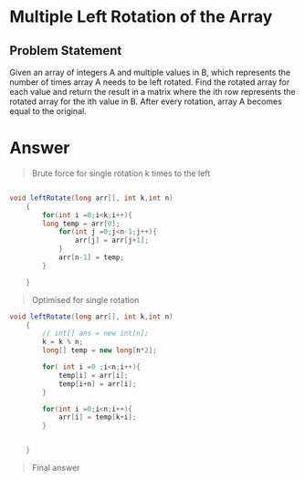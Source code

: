 # Multiple Left Rotation of the Array

## Problem Statement

Given an array of integers A and multiple values in B, which represents the number of times array A needs to be left rotated.
Find the rotated array for each value and return the result in a matrix where the ith row represents the rotated array for the ith value in B.
After every rotation, array A becomes equal to the original.

# Answer

> Brute force for single rotation k times to the left

```java

void leftRotate(long arr[], int k,int n)
    {
        for(int i =0;i<k;i++){
        long temp = arr[0];
            for(int j =0;j<n-1;j++){
                arr[j] = arr[j+1];
            }
            arr[n-1] = temp;
        }

    }

```

> Optimised for single rotation

```java
void leftRotate(long arr[], int k,int n)
    {
        // int[] ans = new int[n];
        k = k % n;
        long[] temp = new long[n*2];

        for( int i =0 ;i<n;i++){
            temp[i] = arr[i];
            temp[i+n] = arr[i];
        }

        for(int i =0;i<n;i++){
            arr[i] = temp[k+i];
        }


    }

```

> Final answer

```Java



```
